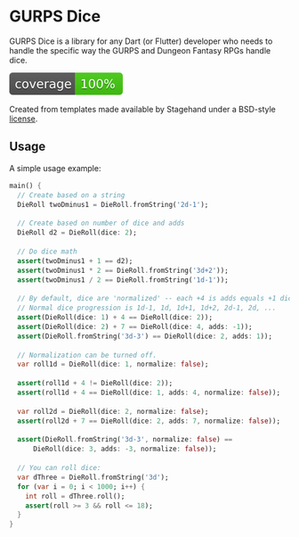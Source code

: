 GURPS Dice
==========

GURPS Dice is a library for any Dart (or Flutter) developer who needs
to handle the specific way the GURPS and Dungeon Fantasy RPGs handle
dice.

![Coverage Status](coverage_badge.svg)

Created from templates made available by Stagehand under a BSD-style
[license](https://github.com/dart-lang/stagehand/blob/master/LICENSE).

## Usage

A simple usage example:

```dart
main() {
  // Create based on a string
  DieRoll twoDminus1 = DieRoll.fromString('2d-1');

  // Create based on number of dice and adds
  DieRoll d2 = DieRoll(dice: 2);

  // Do dice math
  assert(twoDminus1 + 1 == d2);
  assert(twoDminus1 * 2 == DieRoll.fromString('3d+2'));
  assert(twoDminus1 / 2 == DieRoll.fromString('1d-1'));

  // By default, dice are 'normalized' -- each +4 is adds equals +1 dice.
  // Normal dice progression is 1d-1, 1d, 1d+1, 1d+2, 2d-1, 2d, ...
  assert(DieRoll(dice: 1) + 4 == DieRoll(dice: 2));
  assert(DieRoll(dice: 2) + 7 == DieRoll(dice: 4, adds: -1));
  assert(DieRoll.fromString('3d-3') == DieRoll(dice: 2, adds: 1));

  // Normalization can be turned off.
  var roll1d = DieRoll(dice: 1, normalize: false);

  assert(roll1d + 4 != DieRoll(dice: 2));
  assert(roll1d + 4 == DieRoll(dice: 1, adds: 4, normalize: false));

  var roll2d = DieRoll(dice: 2, normalize: false);
  assert(roll2d + 7 == DieRoll(dice: 2, adds: 7, normalize: false));

  assert(DieRoll.fromString('3d-3', normalize: false) ==
      DieRoll(dice: 3, adds: -3, normalize: false));

  // You can roll dice:
  var dThree = DieRoll.fromString('3d');
  for (var i = 0; i < 1000; i++) {
    int roll = dThree.roll();
    assert(roll >= 3 && roll <= 18);
  }
}
```

